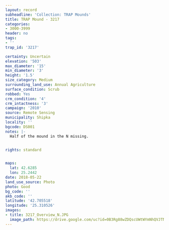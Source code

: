 ```yaml
---
layout: record
subheadline: 'Collection: TRAP Mounds'
title: TRAP Mound - 3217
categories:
- 3000-3999
header: no
tags:
- ''
trap_id: '3217'

certainty: Uncertain
elevation: '503'
max_diameter: '15'
min_diameter: '3'
height: '1.5'
size_category: Medium
surrounding_land_use: Annual Agriculture
surface_condition: Scrub
robbed: Yes
crm_condition: '4'
crm_intactness: '3'
campaign: '2010'
source: Remote Sensing
municipality: Shipka
locality: ''
bgcode: DS001
notes: |-
  Half of the mound in the N missing.


rights: standard


maps:
  lat: 42.6285
  lon: 25.2442
date: 2018-05-22
land_use_source: Photo
photo: Good
bg_code: ''
akb_code: ''
latitude: '42.705518'
longitude: '25.310526'
images:
- title: 3217_Overview_N.JPG
  image_path: https://drive.google.com/uc?id=0B3Rg88wZDQscUWtWYmNhQVJTNlU
---
```

